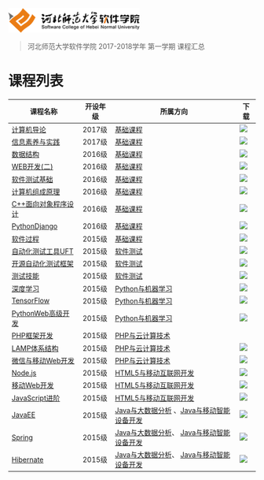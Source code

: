 <img src="./image/logo.png" height="50" /> 

> 河北师范大学软件学院 2017-2018学年 第一学期 课程汇总


# 课程列表

|课程名称|开设年级|所属方向|下载|
|-------|-------|-------|-------|
|[计算机导论](https://github.com/edu2act/course-computerIntroduction/tree/2017-2018-1st)|2017级|[基础课程](./基础课程/)|[![](https://img.shields.io/badge/term-2017--2018--1st-green.svg)](https://github.com/edu2act/course-computerIntroduction/releases/tag/2017-2018-1st)|
|[信息素养与实践](https://github.com/edu2act/course-informationliteracy/tree/2017-2018-1st)|2017级|[基础课程](./基础课程/)|[![](https://img.shields.io/badge/term-2017--2018--1st-green.svg)](https://github.com/edu2act/course-informationliteracy/releases/tag/2017-2018-1st)|
|[数据结构](https://github.com/edu2act/course-datastructure/tree/2017-2018-1st)|2016级|[基础课程](./基础课程/)|[![](https://img.shields.io/badge/term-2017--2018--1st-green.svg)](https://github.com/edu2act/course-datastructure/releases/tag/2017-2018-1st)|
|[WEB开发(二)](https://github.com/edu2act/course-web2/tree/2017-2018-1st)|2016级|[基础课程](./基础课程/)|[![](https://img.shields.io/badge/term-2017--2018--1st-green.svg)](https://github.com/edu2act/course-web2/releases/tag/2017-2018-1st)|
|[软件测试基础](https://github.com/edu2act/course-foundation-software-tesing/tree/2017-2018-1st)|2016级|[基础课程](./基础课程/)|[![](https://img.shields.io/badge/term-2017--2018--1st-green.svg)](https://github.com/edu2act/course-foundation-software-tesing/releases/tag/2017-2018-1st)|
|[计算机组成原理](https://github.com/edu2act/course-computer-organization/tree/2017-2018-1st)|2016级|[基础课程](./基础课程/)|[![](https://img.shields.io/badge/term-2017--2018--1st-green.svg)](https://github.com/edu2act/course-computer-organization/releases/tag/2017-2018-1st)|
|[C++面向对象程序设计](https://github.com/edu2act/course-cpp/tree/2017-2018-1st)|2016级|[基础课程](./基础课程/)|[![](https://img.shields.io/badge/term-2017--2018--1st-green.svg)](https://github.com/edu2act/course-cpp/releases/tag/2017-2018-1st)|
|[PythonDjango](https://github.com/edu2act/course-python-django/tree/2017-2018-1st)|2016级|[基础课程](./基础课程/)|[![](https://img.shields.io/badge/term-2017--2018--1st-green.svg)](https://github.com/edu2act/course-python-django/releases/tag/2017-2018-1st)|
|[软件过程](https://github.com/edu2act/course-softwarprocess/tree/2017-2018-1st)|2015级|[基础课程](./基础课程/)|[![](https://img.shields.io/badge/term-2017--2018--1st-green.svg)](https://github.com/edu2act/course-softwarprocess/releases/tag/2017-2018-1st)|
|[自动化测试工具UFT](https://github.com/edu2act/course-uft/tree/2017-2018-1st)|2015级|[软件测试](./软件测试/)|[![](https://img.shields.io/badge/term-2017--2018--1st-green.svg)](https://github.com/edu2act/course-uft/releases/tag/2017-2018-1st)|
|[开源自动化测试框架](https://github.com/edu2act/course-web-driver/tree/2017-2018-1st)|2015级|[软件测试](./软件测试/)|[![](https://img.shields.io/badge/term-2017--2018--1st-green.svg)](https://github.com/edu2act/course-web-driver/releases/tag/2017-2018-1st)|
|[测试技能](https://github.com/edu2act/course-testing-technique/tree/2017-2018-1st)|2015级|[软件测试](./软件测试/)|[![](https://img.shields.io/badge/term-2017--2018--1st-green.svg)](https://github.com/edu2act/course-testing-technique/releases/tag/2017-2018-1st)|
|[深度学习](https://github.com/edu2act/course-deep-learning/tree/2017-2018-1st)|2015级|[Python与机器学习](./Python与机器学习/)|[![](https://img.shields.io/badge/term-2017--2018--1st-green.svg)](https://github.com/edu2act/course-deep-learning/releases/tag/2017-2018-1st)|
|[TensorFlow](https://github.com/edu2act/course-tensorflow/tree/2017-2018-1st)|2015级|[Python与机器学习](./Python与机器学习/)|[![](https://img.shields.io/badge/term-2017--2018--1st-green.svg)](https://github.com/edu2act/course-tensorflow/releases/tag/2017-2018-1st)|
|[PythonWeb高级开发](https://github.com/edu2act/course-python-web-high/tree/2017-2018-1st)|2015级|[Python与机器学习](./Python与机器学习/)|[![](https://img.shields.io/badge/term-2017--2018--1st-green.svg)](https://github.com/edu2act/course-python-web-high/releases/tag/2017-2018-1st)|
|[PHP框架开发](https://github.com/edu2act/2017-2018_1st_PHP-Framework-Development)|2015级|[PHP与云计算技术](./PHP与云计算技术/)| |
|[LAMP体系结构](https://github.com/edu2act/course-lamp/tree/2017-2018-1st)|2015级|[PHP与云计算技术](./PHP与云计算技术/)|[![](https://img.shields.io/badge/term-2017--2018--1st-green.svg)](https://github.com/edu2act/course-lamp/releases/tag/2017-2018-1st)|
|[微信与移动Web开发](https://github.com/edu2act/course-wechat-web-programming/tree/2017-2018-1st)|2015级|[PHP与云计算技术](./PHP与云计算技术/)|[![](https://img.shields.io/badge/term-2017--2018--1st-green.svg)](https://github.com/edu2act/course-wechat-web-programming/releases/tag/2017-2018-1st)|
|[Node.js](https://github.com/edu2act/course-nodejs/tree/2017-2018-1st)|2015级|[HTML5与移动互联网开发](./HTML5与移动互联网开发)|[![](https://img.shields.io/badge/term-2017--2018--1st-green.svg)](https://github.com/edu2act/course-nodejs/releases/tag/2017-2018-1st)|
|[移动Web开发](https://github.com/edu2act/course-mobile-web/tree/2017-2018-1st)|2015级|[HTML5与移动互联网开发](./HTML5与移动互联网开发)|[![](https://img.shields.io/badge/term-2017--2018--1st-green.svg)](https://github.com/edu2act/course-mobile-web/releases/tag/2017-2018-1st)|
|[JavaScript进阶](https://github.com/edu2act/course-javascript-advanced/tree/2017-2018-1st)|2015级|[HTML5与移动互联网开发](./HTML5与移动互联网开发)|[![](https://img.shields.io/badge/term-2017--2018--1st-green.svg)](https://github.com/edu2act/course-javascript-advanced/releases/tag/2017-2018-1st)|
|[JavaEE](https://github.com/edu2act/course-javaee/tree/2017-2018-1st)|2015级|[Java与大数据分析](./Java与大数据分析/) 、[Java与移动智能设备开发](./Java与移动智能设备开发)|[![](https://img.shields.io/badge/term-2017--2018--1st-green.svg)](https://github.com/edu2act/course-javaee/releases/tag/2017-2018-1st)|
|[Spring](https://github.com/edu2act/course-spring/tree/2017-2018-1st)|2015级|[Java与大数据分析](./Java与大数据分析/)、 [Java与移动智能设备开发](./Java与移动智能设备开发)|[![](https://img.shields.io/badge/term-2017--2018--1st-green.svg)](https://github.com/edu2act/course-spring/releases/tag/2017-2018-1st)|
|[Hibernate](https://github.com/edu2act/course-hibernate/tree/2017-2018-1st)|2015级|[Java与大数据分析](./Java与大数据分析/)、 [Java与移动智能设备开发](./Java与移动智能设备开发)|[![](https://img.shields.io/badge/term-2017--2018--1st-green.svg)](https://github.com/edu2act/course-hibernate/releases/tag/2017-2018-1st)|



<!--
- Java与大数据分析
- HTML5与移动互联网开发
- Java与移动智能设备开发
- PHP与云计算技术
- Python与机器学习
- 软件测试
-->
